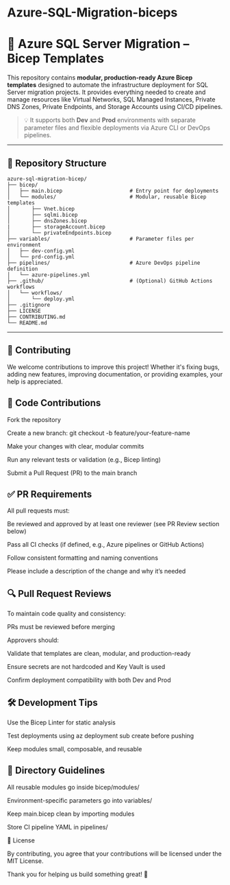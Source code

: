 # Azure-SQL-Migration-biceps
# 🚀 Azure SQL Server Migration – Bicep Templates

This repository contains **modular, production-ready Azure Bicep templates** designed to automate the infrastructure deployment for SQL Server migration projects. It provides everything needed to create and manage resources like Virtual Networks, SQL Managed Instances, Private DNS Zones, Private Endpoints, and Storage Accounts using CI/CD pipelines.

> 💡 It supports both **Dev** and **Prod** environments with separate parameter files and flexible deployments via Azure CLI or DevOps pipelines.

---

## 📂 Repository Structure

```text
azure-sql-migration-bicep/
├── bicep/
│   ├── main.bicep                      # Entry point for deployments
│   └── modules/                        # Modular, reusable Bicep templates
│       ├── Vnet.bicep
│       ├── sqlmi.bicep
│       ├── dnsZones.bicep
|       ├── storageAccount.bicep
│       └── privateEndpoints.bicep
├── variables/                          # Parameter files per environment
│   ├── dev-config.yml
│   └── prd-config.yml
├── pipelines/                          # Azure DevOps pipeline definition
│   └── azure-pipelines.yml
├── .github/                            # (Optional) GitHub Actions workflows
│   └── workflows/
│       └── deploy.yml
├── .gitignore
├── LICENSE
├── CONTRIBUTING.md
└── README.md
```

---

##  🤝 Contributing

We welcome contributions to improve this project! Whether it's fixing bugs, adding new features, improving documentation, or providing examples, your help is appreciated.

##  🧱 Code Contributions

Fork the repository

Create a new branch: git checkout -b feature/your-feature-name

Make your changes with clear, modular commits

Run any relevant tests or validation (e.g., Bicep linting)

Submit a Pull Request (PR) to the main branch

## ✅ PR Requirements

All pull requests must:

Be reviewed and approved by at least one reviewer (see PR Review section below)

Pass all CI checks (if defined, e.g., Azure pipelines or GitHub Actions)

Follow consistent formatting and naming conventions

Please include a description of the change and why it’s needed

## 🔍 Pull Request Reviews

To maintain code quality and consistency:

PRs must be reviewed before merging

Approvers should:

Validate that templates are clean, modular, and production-ready

Ensure secrets are not hardcoded and Key Vault is used

Confirm deployment compatibility with both Dev and Prod

## 🛠️ Development Tips

Use the Bicep Linter for static analysis

Test deployments using az deployment sub create before pushing

Keep modules small, composable, and reusable

## 📁 Directory Guidelines

All reusable modules go inside bicep/modules/

Environment-specific parameters go into variables/

Keep main.bicep clean by importing modules

Store CI pipeline YAML in pipelines/

🧾 License

By contributing, you agree that your contributions will be licensed under the MIT License.

Thank you for helping us build something great! 🙌

